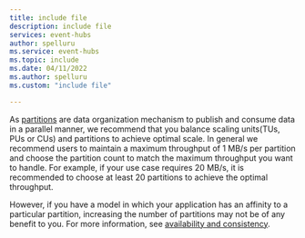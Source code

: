 ```yaml
---
title: include file
description: include file
services: event-hubs
author: spelluru
ms.service: event-hubs
ms.topic: include
ms.date: 04/11/2022
ms.author: spelluru
ms.custom: "include file"

---
```


As [partitions](../event-hubs-features.md#partitions) are data organization mechanism to publish and consume data in a parallel manner, we recommend that you balance scaling units(TUs, PUs or CUs) and partitions to achieve optimal scale. In general we recommend users to maintain a maximum throughput of 1 MB/s per partition and choose the partition count to match the maximum throughput you want to handle. For example, if your use case requires 20 MB/s, it is recommended to choose at least 20 partitions to achieve the optimal throughput.                             
          
However, if you have a model in which your application has an affinity to a particular partition, increasing the number of partitions may not be of any benefit to you. For more information, see [availability and consistency](../event-hubs-availability-and-consistency.md).